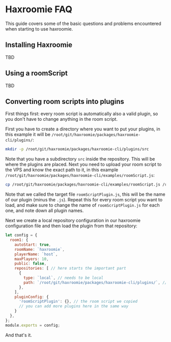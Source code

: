 # <a name="haxroomie"></a> Haxroomie FAQ

This guide covers some of the basic questions and problems encountered when starting to use haxroomie.

## <a name="install"></a> Installing Haxroomie

TBD

## <a name="roomScript"></a> Using a roomScript

TBD

## <a name="roomScript_conversion"></a> Converting room scripts into plugins

First things first: every room script is automatically also a valid plugin, so you don't have to change anything in the room script.

First you have to create a directory where you want to put your plugins, in this example it will be `/root/git/haxroomie/packages/haxroomie-cli/plugins/`:

```bash
mkdir -p /root/git/haxroomie/packages/haxroomie-cli/plugins/src
```

Note that you have a subdirectory `src` inside the repository. This will be where the plugins are placed. Next you need to upload your room script to the VPS and know the exact path to it, in this example `/root/git/haxroomie/packages/haxroomie-cli/examples/roomScript.js`:

```bash
cp /root/git/haxroomie/packages/haxroomie-cli/examples/roomScript.js /root/git/haxroomie/packages/haxroomie-cli/plugins/src/roomScriptPlugin.js
```

Note that we called the target file `roomScriptPlugin.js`, this will be the name of our plugin (minus the `.js`). Repeat this for every room script you want to load, and make sure to change the name of `roomScriptPlugin.js` for each one, and note down all plugin names.

Next we create a local repository configuration in our haxroomie configuration file and then load the plugin from that repository:

```javascript
let config = {
  room1: {
    autoStart: true,
    roomName: `haxroomie`,
    playerName: `host`,
    maxPlayers: 10,
    public: false,
    repositories: [ // here starts the important part
      {
        type: `local`, // needs to be local
        path: `/root/git/haxroomie/packages/haxroomie-cli/plugins/`, // the path where you plugins are – without the "src" part!
      },
    ],
    pluginConfig: {
      'roomScriptPlugin': {}, // the room script we copied
      // you can add more plugins here in the same way
    }
  },
};
module.exports = config;
```

And that's it.